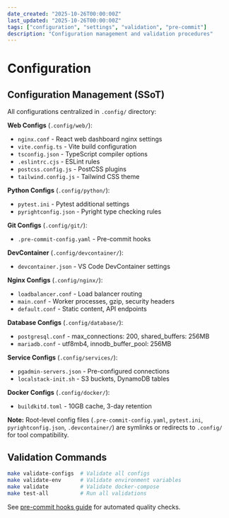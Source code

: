 ```yaml
---
date_created: "2025-10-26T00:00:00Z"
last_updated: "2025-10-26T00:00:00Z"
tags: ["configuration", "settings", "validation", "pre-commit"]
description: "Configuration management and validation procedures"
---
```


# Configuration

## Configuration Management (SSoT)

All configurations centralized in `.config/` directory:

**Web Configs** (`.config/web/`):
- `nginx.conf` - React web dashboard nginx settings
- `vite.config.ts` - Vite build configuration
- `tsconfig.json` - TypeScript compiler options
- `.eslintrc.cjs` - ESLint rules
- `postcss.config.js` - PostCSS plugins
- `tailwind.config.js` - Tailwind CSS theme

**Python Configs** (`.config/python/`):
- `pytest.ini` - Pytest additional settings
- `pyrightconfig.json` - Pyright type checking rules

**Git Configs** (`.config/git/`):
- `.pre-commit-config.yaml` - Pre-commit hooks

**DevContainer** (`.config/devcontainer/`):
- `devcontainer.json` - VS Code DevContainer settings

**Nginx Configs** (`.config/nginx/`):
- `loadbalancer.conf` - Load balancer routing
- `main.conf` - Worker processes, gzip, security headers
- `default.conf` - Static content, API endpoints

**Database Configs** (`.config/database/`):
- `postgresql.conf` - max_connections: 200, shared_buffers: 256MB
- `mariadb.conf` - utf8mb4, innodb_buffer_pool: 256MB

**Service Configs** (`.config/services/`):
- `pgadmin-servers.json` - Pre-configured connections
- `localstack-init.sh` - S3 buckets, DynamoDB tables

**Docker Configs** (`.config/docker/`):
- `buildkitd.toml` - 10GB cache, 3-day retention

**Note:** Root-level config files (`.pre-commit-config.yaml`, `pytest.ini`, `pyrightconfig.json`, `.devcontainer/`) are symlinks or redirects to `.config/` for tool compatibility.

## Validation Commands

```bash
make validate-configs  # Validate all configs
make validate-env      # Validate environment variables
make validate          # Validate docker-compose
make test-all          # Run all validations
```

See [pre-commit hooks guide](pre-commit.md) for automated quality checks.
